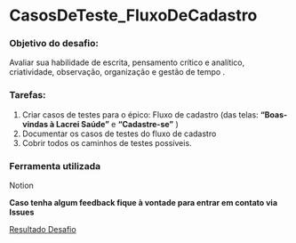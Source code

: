 # CasosDeTeste_FluxoDeCadastro


### **Objetivo do desafio:**

Avaliar sua habilidade de escrita, pensamento crítico e analítico, criatividade, observação, organização e gestão de tempo . 

### Tarefas:

1. Criar casos de testes para o épico: Fluxo de cadastro (das telas: **“Boas-vindas à Lacrei Saúde”** e **“Cadastre-se”** )
2. Documentar os casos de testes do fluxo de cadastro
3. Cobrir todos os caminhos de testes possíveis.

### Ferramenta utilizada

Notion

**Caso tenha algum feedback fique à vontade para entrar em contato via Issues**


[Resultado Desafio](https://desafio-qa-julissy.notion.site/Fluxo-de-cadastro-487e216524a24cf0ba52a84e9e4a3502)

